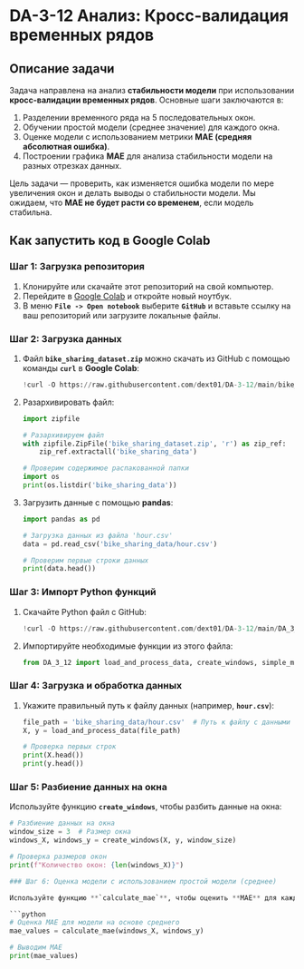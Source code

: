 # DA-3-12 Анализ: Кросс-валидация временных рядов

## Описание задачи

Задача направлена на анализ **стабильности модели** при использовании **кросс-валидации временных рядов**. Основные шаги заключаются в:

1. Разделении временного ряда на 5 последовательных окон.
2. Обучении простой модели (среднее значение) для каждого окна.
3. Оценке модели с использованием метрики **MAE (средняя абсолютная ошибка)**.
4. Построении графика **MAE** для анализа стабильности модели на разных отрезках данных.

Цель задачи — проверить, как изменяется ошибка модели по мере увеличения окон и делать выводы о стабильности модели. Мы ожидаем, что **MAE не будет расти со временем**, если модель стабильна.

## Как запустить код в Google Colab

### Шаг 1: Загрузка репозитория

1. Клонируйте или скачайте этот репозиторий на свой компьютер.
2. Перейдите в [Google Colab](https://colab.research.google.com/) и откройте новый ноутбук.
3. В меню **`File -> Open notebook`** выберите **`GitHub`** и вставьте ссылку на ваш репозиторий или загрузите локальные файлы.

### Шаг 2: Загрузка данных

1. Файл **`bike_sharing_dataset.zip`** можно скачать из GitHub с помощью команды **`curl`** в **Google Colab**:

    ```python
    !curl -O https://raw.githubusercontent.com/dext01/DA-3-12/main/bike_sharing_dataset.zip
    ```

2. Разархивировать файл:

    ```python
    import zipfile

    # Разархивируем файл
    with zipfile.ZipFile('bike_sharing_dataset.zip', 'r') as zip_ref:
        zip_ref.extractall('bike_sharing_data')

    # Проверим содержимое распакованной папки
    import os
    print(os.listdir('bike_sharing_data'))
    ```

3. Загрузить данные с помощью **pandas**:

    ```python
    import pandas as pd

    # Загрузка данных из файла 'hour.csv'
    data = pd.read_csv('bike_sharing_data/hour.csv')

    # Проверим первые строки данных
    print(data.head())
    ```

### Шаг 3: Импорт Python функций

1. Скачайте Python файл с GitHub:

    ```python
    !curl -O https://raw.githubusercontent.com/dext01/DA-3-12/main/DA_3_12.py
    ```

2. Импортируйте необходимые функции из этого файла:

    ```python
    from DA_3_12 import load_and_process_data, create_windows, simple_model, calculate_mae, plot_mae, linear_regression_model
    ```

### Шаг 4: Загрузка и обработка данных

1. Укажите правильный путь к файлу данных (например, **`hour.csv`**):

    ```python
    file_path = 'bike_sharing_data/hour.csv'  # Путь к файлу с данными
    X, y = load_and_process_data(file_path)

    # Проверка первых строк
    print(X.head())
    print(y.head())
    ```

### Шаг 5: Разбиение данных на окна

Используйте функцию **`create_windows`**, чтобы разбить данные на окна:

```python
# Разбиение данных на окна
window_size = 3  # Размер окна
windows_X, windows_y = create_windows(X, y, window_size)

# Проверка размеров окон
print(f"Количество окон: {len(windows_X)}")

### Шаг 6: Оценка модели с использованием простой модели (среднее)

Используйте функцию **`calculate_mae`**, чтобы оценить **MAE** для каждого окна:

```python
# Оценка MAE для модели на основе среднего
mae_values = calculate_mae(windows_X, windows_y)

# Выводим MAE
print(mae_values)
